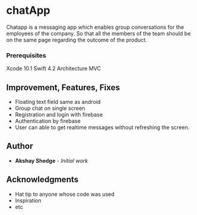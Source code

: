 # chatApp
 Chatapp is a messaging app which enables group conversations for the employees of the company. So that all the members of the team should be on the same page regarding the outcome of the product.


### Prerequisites
Xcode 10.1
Swift 4.2
Architecture MVC


## Improvement, Features, Fixes

* Floating text field same as android
* Group chat on single screen
* Registration and login with firebase
* Authentication by firebase 
* User can able to get realtime messages without refreshing the screen.



## Author

* **Akshay Shedge** - *Initial work* 

## Acknowledgments

* Hat tip to anyone whose code was used
* Inspiration
* etc
